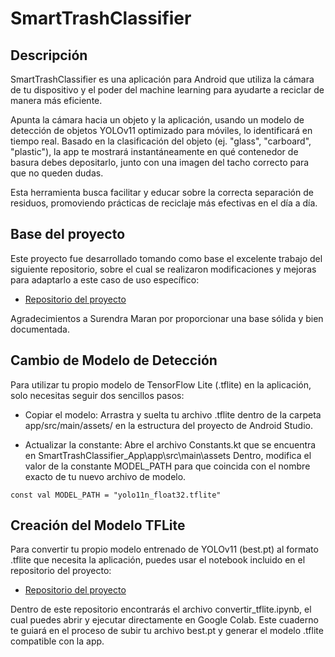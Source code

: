 # SmartTrashClassifier
## Descripción
SmartTrashClassifier es una aplicación para Android que utiliza la cámara de tu dispositivo y el poder del machine learning para ayudarte a reciclar de manera más eficiente.

Apunta la cámara hacia un objeto y la aplicación, usando un modelo de detección de objetos YOLOv11 optimizado para móviles, lo identificará en tiempo real. Basado en la clasificación del objeto (ej. "glass", "carboard", "plastic"), la app te mostrará instantáneamente en qué contenedor de basura debes depositarlo, junto con una imagen del tacho correcto para que no queden dudas.

Esta herramienta busca facilitar y educar sobre la correcta separación de residuos, promoviendo prácticas de reciclaje más efectivas en el día a día.


## Base del proyecto
Este proyecto fue desarrollado tomando como base el excelente trabajo del siguiente repositorio, sobre el cual se realizaron modificaciones y mejoras para adaptarlo a este caso de uso específico:
- [Repositorio del proyecto](https://github.com/gy6543721/LiteRT/tree/main/LiteRT-Android)

Agradecimientos a Surendra Maran por proporcionar una base sólida y bien documentada.

## Cambio de Modelo de Detección

Para utilizar tu propio modelo de TensorFlow Lite (.tflite) en la aplicación, solo necesitas seguir dos sencillos pasos:

- Copiar el modelo: Arrastra y suelta tu archivo .tflite dentro de la carpeta app/src/main/assets/ en la estructura del proyecto de Android Studio.

- Actualizar la constante: Abre el archivo Constants.kt que se encuentra en SmartTrashClassifier_App\app\src\main\assets Dentro, modifica el valor de la constante MODEL_PATH para que coincida con el nombre exacto de tu nuevo archivo de modelo.

```
const val MODEL_PATH = "yolo11n_float32.tflite"
```

## Creación del Modelo TFLite

Para convertir tu propio modelo entrenado de YOLOv11 (best.pt) al formato .tflite que necesita la aplicación, puedes usar el notebook incluido en el repositorio del proyecto:

- [Repositorio del proyecto](https://github.com/D4rkingPoint/SmartTrashClassifier)

Dentro de este repositorio encontrarás el archivo convertir_tflite.ipynb, el cual puedes abrir y ejecutar directamente en Google Colab. Este cuaderno te guiará en el proceso de subir tu archivo best.pt y generar el modelo .tflite compatible con la app.